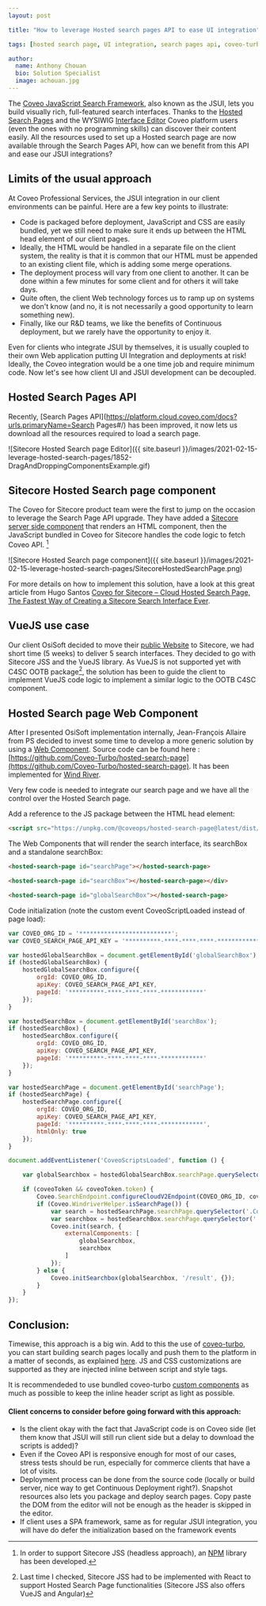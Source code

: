 ```yaml
---
layout: post

title: "How to leverage Hosted search pages API to ease UI integration"

tags: [hosted search page, UI integration, search pages api, coveo-turbo]

author:
  name: Anthony Chouan
  bio: Solution Specialist
  image: achouan.jpg
---
```

The [Coveo JavaScript Search Framework](https://docs.coveo.com/en/361/javascript-search-framework/javascript-search-framework-tutorials), also known as the JSUI, lets you build visually rich, full-featured search interfaces. Thanks to the [Hosted Search Pages](https://docs.coveo.com/en/1656/build-a-search-ui/manage-hosted-search-pages) and the WYSIWIG [Interface Editor](https://docs.coveo.com/en/1852/build-a-search-ui/use-the-interface-editor) Coveo platform users (even the ones with no programming skills) can discover their content easily. All the resources used to set up a Hosted search page are now available through the Search Pages API, how can we benefit from this API and ease our JSUI integrations?

<!-- more -->

## Limits of the usual approach

At Coveo Professional Services, the JSUI integration in our client environments can be painful. Here are a few key points to illustrate: 

- Code is packaged before deployment, JavaScript and CSS are easily bundled, yet we still need to make sure it ends up between the HTML head element of our client pages.
- Ideally, the HTML would be handled in a separate file on the client system, the reality is that it is common that our HTML must be appended to an existing client file, which is adding some merge operations.
- The deployment process will vary from one client to another. It can be done within a few minutes for some client and for others it will take days.
- Quite often, the client Web technology forces us to ramp up on systems we don't know (and no, it is not necessarily a good opportunity to learn something new). 
- Finally, like our R&D teams, we like the benefits of Continuous deployment, but we rarely have the opportunity to enjoy it.

Even for clients who integrate JSUI by themselves, it is usually coupled to their own Web application putting UI Integration and deployments at risk! Ideally, the Coveo integration would be a one time job and require minimum code. Now let's see how client UI and JSUI development can be decoupled.

## Hosted Search Pages API

Recently, [Search Pages API](https://platform.cloud.coveo.com/docs?urls.primaryName=Search Pages#/) has been improved, it now lets us download all the resources required to load a search page.

![Sitecore Hosted Search page Editor]({{ site.baseurl }}/images/2021-02-15-leverage-hosted-search-pages/1852-DragAndDroppingComponentsExample.gif)


## Sitecore Hosted Search page component

The Coveo for Sitecore product team were the first to jump on the occasion to leverage the Search Page API upgrade. They have added a [Sitecore server side component](https://docs.coveo.com/en/3257/coveo-for-sitecore-v5/integrate-a-coveo-platform-search-page-in-a-sitecore-item) that renders an HTML component, then the JavaScript bundled in Coveo for Sitecore handles the code logic to fetch Coveo API. [^1]

![Sitecore Hosted Search page component]({{ site.baseurl }}/images/2021-02-15-leverage-hosted-search-pages/SitecoreHostedSearchPage.png)

For more details on how to implement this solution, have a look at this great article from Hugo Santos [Coveo for Sitecore – Cloud Hosted Search Page, The Fastest Way of Creating a Sitecore Search Interface Ever](https://hls-consulting.com/2020/06/24/coveo-for-sitecore-cloud-hosted-search-page-the-fastest-way-of-creating-a-sitecore-search-interface-ever/).

## VueJS use case

Our client OsiSoft decided to move their [public Website](https://www.osisoft.com/) to Sitecore, we had short time (5 weeks) to deliver 5 search interfaces. They decided to go with Sitecore JSS and the VueJS library. As VueJS is not supported yet with C4SC OOTB package[^2], the solution has been to guide the client to implement VueJS code logic to implement a similar logic to the OOTB C4SC component.

## Hosted Search page Web Component

After I presented OsiSoft implementation internally, Jean-François Allaire from PS decided to invest some time to develop a more generic solution by using a [Web Component](https://developer.mozilla.org/en-US/docs/Web/Web_Components). Source code can be found here : [https://github.com/Coveo-Turbo/hosted-search-page](https://github.com/Coveo-Turbo/hosted-search-page).
It has been implemented for [Wind River](https://www.windriver.com/result#t=All&sort=relevancy).

Very few code is needed to integrate our search page and we have all the control over the Hosted Search page.

Add a reference to the JS package between the HTML head element:
```html
<script src="https://unpkg.com/@coveops/hosted-search-page@latest/dist/index.min.js"></script>
```
The Web Components that will render the search interface, its searchBox and a standalone searchBox: 
```html
<hosted-search-page id="searchPage"></hosted-search-page>

<hosted-search-page id="searchBox"></hosted-search-page></div>

<hosted-search-page id="globalSearchBox"></hosted-search-page>
```

Code initialization (note the custom event CoveoScriptLoaded instead of page load): 

```javascript
var COVEO_ORG_ID = '**************************';
var COVEO_SEARCH_PAGE_API_KEY = '**********-****-****-****-************';

var hostedGlobalSearchBox = document.getElementById('globalSearchBox');
if (hostedGlobalSearchBox) {
	hostedGlobalSearchBox.configure({
		orgId: COVEO_ORG_ID,
		apiKey: COVEO_SEARCH_PAGE_API_KEY,
		pageId: '**********-****-****-****-************'
	});
}

var hostedSearchBox = document.getElementById('searchBox');
if (hostedSearchBox) {
	hostedSearchBox.configure({
		orgId: COVEO_ORG_ID,
		apiKey: COVEO_SEARCH_PAGE_API_KEY,
		pageId: '**********-****-****-****-************'
	});
}

var hostedSearchPage = document.getElementById('searchPage');
if (hostedSearchPage) {
	hostedSearchPage.configure({
		orgId: COVEO_ORG_ID,
		apiKey: COVEO_SEARCH_PAGE_API_KEY,
		pageId: '**********-****-****-****-************',
		htmlOnly: true
	});
}

document.addEventListener('CoveoScriptsLoaded', function () {

	var globalSearchbox = hostedGlobalSearchBox.searchPage.querySelector('.CoveoSearchInterface');

	if (coveoToken && coveoToken.token) {
		Coveo.SearchEndpoint.configureCloudV2Endpoint(COVEO_ORG_ID, coveoToken.token);
		if (Coveo.WindriverHelper.isSearchPage()) { 
			var search = hostedSearchPage.searchPage.querySelector('.CoveoSearchInterface');
			var searchbox = hostedSearchBox.searchPage.querySelector('.CoveoSearchInterface');
			Coveo.init(search, {
				externalComponents: [
					globalSearchbox,
					searchbox
				]
			});
		} else {
			Coveo.initSearchbox(globalSearchbox, '/result', {});
		}
	}
});
```

## Conclusion:
Timewise, this approach is a big win. Add to this the use of [coveo-turbo](https://coveo-turbo.github.io/), you can start building search pages locally and push them to the platform in a matter of seconds, as explained [here](https://coveo-turbo.github.io/docs/CLI-reference.html#deploy-a-page-to-the-coveo-platform). JS and CSS customizations are supported as they are injected inline between script and style tags. 

It is recommendeded to use bundled coveo-turbo [custom components](https://coveo-turbo.github.io/#components) as much as possible to keep the inline header script as light as possible. 

#### Client concerns to consider before going forward with this approach:
- Is the client okay with the fact that JavaScript code is on Coveo side (let them know that JSUI will still run client side but a delay to download the scripts is added)?
- Even if the Coveo API is responsive enough for most of our cases, stress tests should be run, especially for commerce clients that have a lot of visits. 
- Deployment process can be done from the source code (locally or build server, nice way to get Continuous Deployment right?). Snapshot resources also lets you package and deploy search pages. Copy paste the DOM from the editor will not be enough as the header is skipped in the editor.
- If client uses a SPA framework, same as for regular JSUI integration, you will have do defer the initialization based on the framework events

[^1]:In order to support Sitecore JSS (headless approach), an [NPM](https://www.npmjs.com/package/coveoforsitecore-jss/v/0.1.39 ) library has been developed.  
[^2]: Last time I checked, Sitecore JSS had to be implemented with React to support Hosted Search Page functionalities (Sitecore JSS also offers VueJS and Angular)
